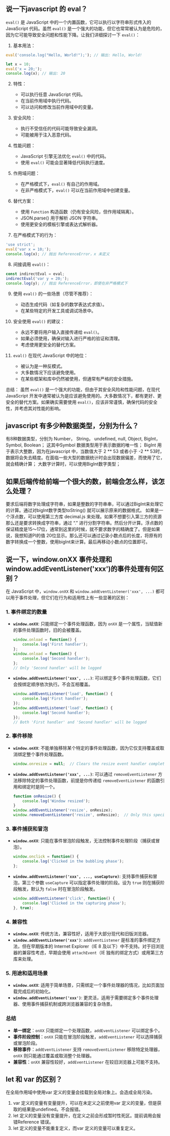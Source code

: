 ## 说一下javascript 的 eval？
`eval()` 是 JavaScript 中的一个内置函数，它可以执行以字符串形式传入的 JavaScript 代码。虽然 `eval()` 是一个强大的功能，但它也常常被认为是危险的，因为它可能导致安全问题和性能下降。让我们详细探讨一下 `eval()`：

1. 基本用法：

```javascript
eval('console.log("Hello, World!");'); // 输出: Hello, World!

let x = 10;
eval('x = 20;');
console.log(x); // 输出: 20
```

2. 特性：

   - 可以执行任意 JavaScript 代码。
   - 在当前作用域中执行代码。
   - 可以访问和修改当前作用域中的变量。

3. 安全风险：

   - 执行不受信任的代码可能导致安全漏洞。
   - 可能被用于注入恶意代码。

4. 性能问题：

   - JavaScript 引擎无法优化 `eval()` 中的代码。
   - 使用 `eval()` 可能会显著降低代码执行速度。

5. 作用域问题：

   - 在严格模式下，`eval()` 有自己的作用域。
   - 在非严格模式下，`eval()` 可以在当前作用域中创建变量。

6. 替代方案：

   - 使用 `Function` 构造函数（仍有安全风险，但作用域隔离）。
   - JSON.parse() 用于解析 JSON 字符串。
   - 使用更安全的模板引擎或表达式解析器。

7. 在严格模式下的行为：

```javascript
'use strict';
eval('var x = 10;');
console.log(x); // 抛出 ReferenceError，x 未定义
```

8. 间接调用 `eval()`：

```javascript
const indirectEval = eval;
indirectEval('var y = 20;');
console.log(y); // 抛出 ReferenceError，即使在非严格模式下
```

9. 使用 `eval()` 的一些场景（尽管不推荐）：

   - 动态生成代码（如复杂的数学表达式求值）。
   - 在某些特定的开发工具或调试场景中。

10. 安全使用 `eval()` 的建议：

    - 永远不要将用户输入直接传递给 `eval()`。
    - 如果必须使用，确保对输入进行严格的验证和清理。
    - 考虑使用更安全的替代方案。

11. `eval()` 在现代 JavaScript 中的地位：

    - 被认为是一种反模式。
    - 大多数情况下应该避免使用。
    - 在某些框架和库中仍然被使用，但通常有严格的安全措施。

总结：
虽然 `eval()` 是一个强大的功能，但由于其安全风险和性能问题，在现代 JavaScript 开发中通常被认为是应该避免使用的。大多数情况下，都有更好、更安全的替代方案。如果确实需要使用 `eval()`，应该非常谨慎，确保代码的安全性，并考虑其对性能的影响。

## javascript 有多少种数据类型，分别为什么？
有8种数据类型，分别为 Number， String， undefined, null, Object, BigInt， Symbol, Boolean；
这其中Symbol 数据类型用于表示数据的唯一性；
BigInt 用于表示大整数，因为在javascript 中，当数值大于 2 ** 53 或者小于 -2 ** 53时，数据将会失去精度。在面临一些大型的数据统计时会出现数据偏差，而使用了它，就会精确计算；
大数字计算时，可以使用BigInt数字类型；

## 如果后端传给前端一个很大的数，前端会怎么样，该怎么处理？
要求后端将数字处理成字符串，如果是整数的字符串串，可以通过BigInt来处理它的计算。通过对bigInt数字类型toString() 就可以展示原来的数据格式。
如果是一个浮点数，可以使用第三方库 decimal.js 来处理。如果不想要引入第三方的资源那么还是要求转换成字符串，通过 “.” 进行分割字符串。然后分开计算。浮点数的保证精度是15～17位，通常到这里的时候，就不要求数字的精确度了。但是如果说，我想知道PI的值 20位显示。那么还可以通过记录小数点后的长度，将原有的数字转换成一个整数，使用bigInt来计算。最后再移动小数点的位置即可。

## 说一下，window.onXX 事件处理和window.addEventListener('xxx')的事件处理有何区别？
在 JavaScript 中，`window.onXX` 和 `window.addEventListener('xxx', ...)` 都可以用于事件处理，但它们在行为和适用性上有一些显著的区别：

### 1. 事件绑定的数量

- **`window.onXX`**: 只能绑定一个事件处理函数，因为 `onXX` 是一个属性，当赋值新的事件处理函数时，旧的会被覆盖。
  ```javascript
  window.onload = function() {
      console.log('First handler');
  };
  window.onload = function() {
      console.log('Second handler');
  };
  // Only 'Second handler' will be logged
  ```

- **`window.addEventListener('xxx', ...)`**: 可以绑定多个事件处理函数，它们会按绑定顺序依次执行。不会互相覆盖。
  ```javascript
  window.addEventListener('load', function() {
      console.log('First handler');
  });
  window.addEventListener('load', function() {
      console.log('Second handler');
  });
  // Both 'First handler' and 'Second handler' will be logged
  ```

### 2. 事件移除

- **`window.onXX`**: 不能单独移除某个特定的事件处理函数，因为它仅支持覆盖或取消绑定整个事件处理函数。
  ```javascript
  window.onresize = null;  // Clears the resize event handler completely
  ```

- **`window.addEventListener('xxx', ...)`**: 可以通过 `removeEventListener` 方法移除特定的事件处理函数，前提是你传递给 `removeEventListener` 的函数引用和绑定时是同一个。
  ```javascript
  function onResize() {
      console.log('Window resized');
  }
  window.addEventListener('resize', onResize);
  window.removeEventListener('resize', onResize);  // Only this specific function is removed
  ```

### 3. 事件捕获和冒泡

- **`window.onXX`**: 只能在事件冒泡阶段触发，无法控制事件处理阶段（捕获或冒泡）。
  ```javascript
  window.onclick = function() {
      console.log('Clicked in the bubbling phase');
  };
  ```

- **`window.addEventListener('xxx', ..., useCapture)`**: 支持事件捕获和冒泡，第三个参数 `useCapture` 可以指定事件处理的阶段。设为 `true` 则在捕获阶段触发，默认为 `false` 时在冒泡阶段触发。
  ```javascript
  window.addEventListener('click', function() {
      console.log('Clicked in the capturing phase');
  }, true);
  ```

### 4. 兼容性

- **`window.onXX`**: 传统方法，兼容性好，适用于大部分现代和旧版浏览器。
- **`window.addEventListener('xxx')`**: `addEventListener` 是标准的事件绑定方法，但在早期版本的 Internet Explorer（IE 8 及以下）中不支持。对于旧浏览器的兼容性考虑，早期会使用 `attachEvent`（IE 独有的绑定方式）或用第三方库来处理。

### 5. 用途和适用场景

- **`window.onXX`**: 适用于简单场景，只需绑定一个事件处理器的情况，比如页面加载完成后的初始化。
- **`window.addEventListener('xxx')`**: 更灵活，适用于需要绑定多个事件处理器、使用事件捕获机制或跨浏览器兼容的复杂场景。

### 总结

- **单一绑定**：`onXX` 只能绑定一个处理函数，`addEventListener` 可以绑定多个。
- **事件阶段控制**：`onXX` 只能在冒泡阶段触发，`addEventListener` 可以选择捕获或冒泡阶段。
- **移除事件**：`addEventListener` 支持 `removeEventListener` 移除特定处理器，`onXX` 则只能通过覆盖或取消整个处理器。
- **兼容性**：`onXX` 兼容性较好，`addEventListener` 在较旧浏览器上可能不支持。

## let 和 var 的区别？
在全局作用域中使用var 定义的变量会挂载到全局对象上。会造成全局污染。
1. var 定义的变量有变量提升，可以在未定义之前使用var 定义的变量，但是获取的结果是undefined。不会报错。
2. let 定义的变量没有变量提升，在定义之前会形成暂时性死区。提前调用会报错Reference 错误。
3. let 定义的变量不能重复定义，而var 定义的变量可以重复定义。
